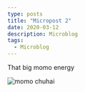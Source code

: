 ```yaml
---
type: posts
title: "Micropost 2"
date: 2020-03-12
description: Microblog
tags:
  - Microblog
---
```


That big momo energy

![momo chuhai](https://www.brookshelley.com/photos/momo.jpg)